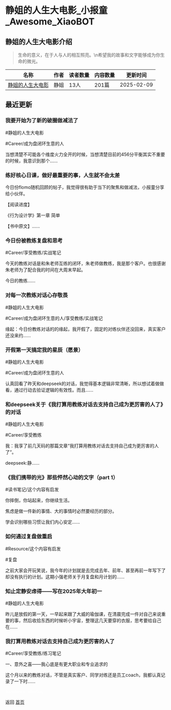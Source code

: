 # 静姐的人生大电影_小报童_Awesome_XiaoBOT

## 静姐的人生大电影介绍
> 生命的意义，在于人与人的相互照亮。\n希望我的故事和文字能够成为你生命的微光。  
  


|名称|作者|读者数量|内容数量|更新时间|
|---|---|---|---|---|
|[静姐的人生大电影](https://xiaobot.net/p/joannaduan?refer=0b133df9-27dc-423b-8101-639049001c13)|静姐|13人|201篇|2025-02-09|

## 最近更新
### 我要开始为了新的破圈做减法了

#静姐的人生大电影

#Career/成为盘闭环生意的人

当想清楚不可能各个维度火力全开的时候，当想清楚目前的456分平衡其实不重要的时候，我意识到那个......

### 练好核心日课，做好最重要的事，人生就不会太差

今日份flomo随机回顾的帖子，我觉得很有助于当下的聚焦和做减法，小报童分享给小伙伴。

【阅读进度】

《行为设计学》第一章 简单

【书中原文】......

### 今日份被教练复盘和思考

#Career/享受教练/实战笔记

今天的教练对话是和朱老师互练的闭环，朱老师做教练，我是那个客户。也很感谢朱老师为了配合我的时间在大周末早起。

今日的教练......

### 对每一次教练对话心存敬畏

#静姐的人生大电影

#Career/成为盘闭环生意的人/享受教练/实战笔记

缘起：今日份教练对话的的缘起，我开假了，固定的对练伙伴还没回来，真实客户还没来约......

### 开假第一天搞定我的星辰（愿景）

#静姐的人生大电影

#Career/成为盘闭环生意的人

认真回看了昨天和deepseek的对话，我觉得基本逻辑非常清晰，所以想试着做做看，通过行动去验证逻辑的有效性。而且......

### 和deepseek关于《我打算用教练对话去支持自己成为更厉害的人了》的对话

#静姐的人生大电影

#Career/享受教练

我：我享了前几天码的那篇文章“我打算用教练对话去支持自己成为更厉害的人了”。

deepseek:静......

### 《我们携带的光》那些怦然心动的文字（part 1）

#读书笔记/这个内容有启发

你摔倒，你站起来，你继续生活。

焦虑是做一件新的事情、大的事情时必然要经历的部分。

学会识别哪些习惯让我们内心安定......

### 如何通过复盘做重启

#Resource/这个内容有启发

#复盘

之前大家会开玩笑说，我今年的计划就是去完成去年、前年、甚至再前一年写下了却没有执行的计划。这期小强老师关于月复盘和月计划的......

### 知止定静安虑得——写在2025年大年初一

#静姐的人生大电影

昨儿是放假的第一天，一早起来跟了大威的瑜伽课，在清晨完成一件对自己来说重要的事，然后收拾东西的时候听小宇宙，整理这几天要穿的衣服，思考要给自己在......

### 我打算用教练对话去支持自己成为更厉害的人了

#Career/享受教练/练习笔记

一、意外之喜——我心底是有更大职业和专业追求的

这个月以来的教练对话，不管是真实客户、同学对练还是员工coach，我都认真记录了一下时......


<a href="https://github.com/Reno9527/awesome-xiaobot" style="color: white; text-decoration: none;">awesome-xiaobot</a>

返回 [首页](../README.md)
